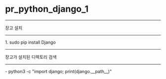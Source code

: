 # pr_python_django_1
<hr/>
장고 설치
<hr/>
1. sudo pip install Django
<hr/>
장고가 설치된 디렉토리 검색
<hr/>
- python3 -c "import django; print(django.__path__)"
